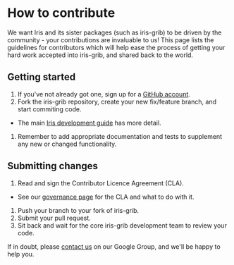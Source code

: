 How to contribute
=================

We want Iris and its sister packages (such as iris-grib) to be driven by
the community - your contributions are invaluable to us! This page lists
the guidelines for contributors which will help ease the process of
getting your hard work accepted into iris-grib, and shared back to the world.

Getting started
---------------

1. If you've not already got one, sign up for a
   [GitHub account](https://github.com/signup/free).
1. Fork the iris-grib repository, create your new fix/feature branch, and
   start commiting code.
 - The main
   [Iris development guide](http://scitools.org.uk/iris/docs/latest/developers_guide/gitwash/git_development.html)
   has more detail.
1. Remember to add appropriate documentation and tests to supplement any new or changed functionality.


Submitting changes
------------------

1. Read and sign the Contributor Licence Agreement (CLA).
 - See our [governance page](http://scitools.org.uk/governance.html)
   for the CLA and what to do with it.
1. Push your branch to your fork of iris-grib.
1. Submit your pull request.
1. Sit back and wait for the core iris-grib development team to review
   your code.


If in doubt, please
[contact us](https://groups.google.com/forum/?fromgroups=#!forum/scitools-iris)
on our Google Group, and we'll be happy to help you.
